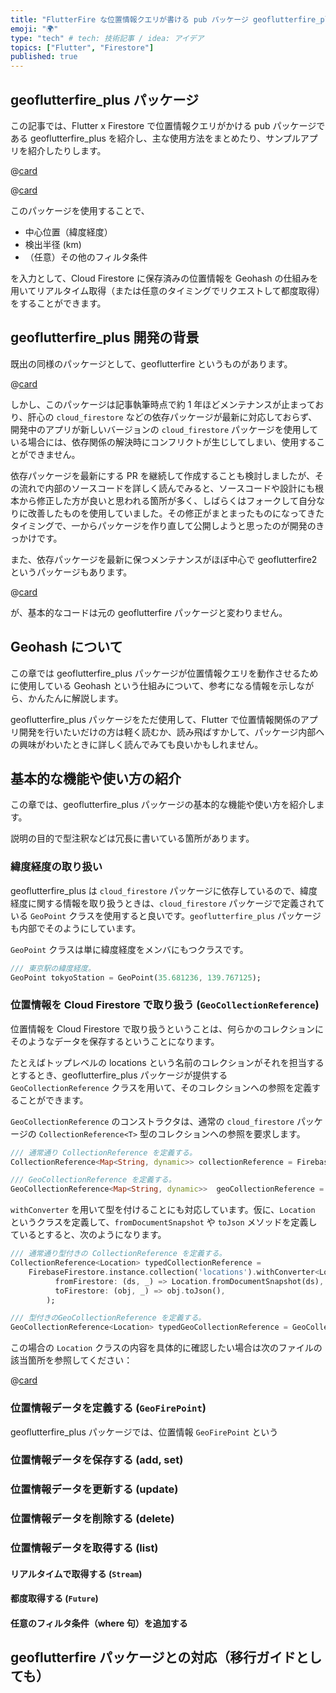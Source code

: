 ```yaml
---
title: "FlutterFire な位置情報クエリが書ける pub パッケージ geoflutterfire_plus の紹介"
emoji: "🌍"
type: "tech" # tech: 技術記事 / idea: アイデア
topics: ["Flutter", "Firestore"]
published: true
---
```


## geoflutterfire_plus パッケージ

この記事では、Flutter x Firestore で位置情報クエリがかける pub パッケージである geoflutterfire_plus を紹介し、主な使用方法をまとめたり、サンプルアプリを紹介したりします。

@[card](https://pub.dev/packages/geoflutterfire_plus)

@[card](https://github.com/KosukeSaigusa/geoflutterfire_plus)

このパッケージを使用することで、

- 中心位置（緯度経度）
- 検出半径 (km)
- （任意）その他のフィルタ条件

を入力として、Cloud Firestore に保存済みの位置情報を Geohash の仕組みを用いてリアルタイム取得（または任意のタイミングでリクエストして都度取得）をすることができます。

## geoflutterfire_plus 開発の背景

既出の同様のパッケージとして、geoflutterfire というものがあります。

@[card](https://pub.dev/packages/geoflutterfire)

しかし、このパッケージは記事執筆時点で約 1 年ほどメンテナンスが止まっており、肝心の `cloud_firestore` などの依存パッケージが最新に対応しておらず、開発中のアプリが新しいバージョンの `cloud_firestore` パッケージを使用している場合には、依存関係の解決時にコンフリクトが生じしてしまい、使用することができません。

依存パッケージを最新にする PR を継続して作成することも検討しましたが、その流れで内部のソースコードを詳しく読んでみると、ソースコードや設計にも根本から修正した方が良いと思われる箇所が多く、しばらくはフォークして自分なりに改善したものを使用していました。その修正がまとまったものになってきたタイミングで、一からパッケージを作り直して公開しようと思ったのが開発のきっかけです。

また、依存パッケージを最新に保つメンテナンスがほぼ中心で geoflutterfire2 というパッケージもあります。

@[card](https://pub.dev/packages/geoflutterfire2)

が、基本的なコードは元の geoflutterfire パッケージと変わりません。

## Geohash について

この章では geoflutterfire_plus パッケージが位置情報クエリを動作させるために使用している Geohash という仕組みについて、参考になる情報を示しながら、かんたんに解説します。

geoflutterfire_plus パッケージをただ使用して、Flutter で位置情報関係のアプリ開発を行いたいだけの方は軽く読むか、読み飛ばすかして、パッケージ内部への興味がわいたときに詳しく読んでみても良いかもしれません。

## 基本的な機能や使い方の紹介

この章では、geoflutterfire_plus パッケージの基本的な機能や使い方を紹介します。

説明の目的で型注釈などは冗長に書いている箇所があります。

### 緯度経度の取り扱い

geoflutterfire_plus は `cloud_firestore` パッケージに依存しているので、緯度経度に関する情報を取り扱うときは、`cloud_firestore` パッケージで定義されている `GeoPoint` クラスを使用すると良いです。`geoflutterfire_plus` パッケージも内部でそのようにしています。

`GeoPoint` クラスは単に緯度経度をメンバにもつクラスです。

```dart
/// 東京駅の緯度経度。
GeoPoint tokyoStation = GeoPoint(35.681236, 139.767125);
```

### 位置情報を Cloud Firestore で取り扱う (`GeoCollectionReference`)

位置情報を Cloud Firestore で取り扱うということは、何らかのコレクションにそのようなデータを保存するということになります。

たとえばトップレベルの locations という名前のコレクションがそれを担当するとするとき、geoflutterfire_plus パッケージが提供する `GeoCollectionReference` クラスを用いて、そのコレクションへの参照を定義することができます。

`GeoCollectionReference` のコンストラクタは、通常の `cloud_firestore` パッケージの `CollectionReference<T>` 型のコレクションへの参照を要求します。

```dart
/// 通常通り CollectionReference を定義する。
CollectionReference<Map<String, dynamic>> collectionReference = FirebaseFirestore.instance.collection('locations');

/// GeoCollectionReference を定義する。
GeoCollectionReference<Map<String, dynamic>>  geoCollectionReference = GeoCollectionReference(collectionReference);
```

`withConverter` を用いて型を付けることにも対応しています。仮に、`Location` というクラスを定義して、`fromDocumentSnapshot` や `toJson` メソッドを定義しているとすると、次のようになります。

```dart
/// 通常通り型付きの CollectionReference を定義する。
CollectionReference<Location> typedCollectionReference =
    FirebaseFirestore.instance.collection('locations').withConverter<Location>(
          fromFirestore: (ds, _) => Location.fromDocumentSnapshot(ds),
          toFirestore: (obj, _) => obj.toJson(),
        );

/// 型付きのGeoCollectionReference を定義する。
GeoCollectionReference<Location> typedGeoCollectionReference = GeoCollectionReference(typedCollectionReference);
```

この場合の `Location` クラスの内容を具体的に確認したい場合は次のファイルの該当箇所を参照してください：

@[card](https://github.com/KosukeSaigusa/geoflutterfire_plus/blob/main/example/lib/advanced/entity.dart)

### 位置情報データを定義する (`GeoFirePoint`)

geoflutterfire_plus パッケージでは、位置情報 `GeoFirePoint` という

### 位置情報データを保存する (add, set)

### 位置情報データを更新する (update)

### 位置情報データを削除する (delete)

### 位置情報データを取得する (list)

#### リアルタイムで取得する (`Stream`)

#### 都度取得する (`Future`)

#### 任意のフィルタ条件（where 句）を追加する

## geoflutterfire パッケージとの対応（移行ガイドとしても）

